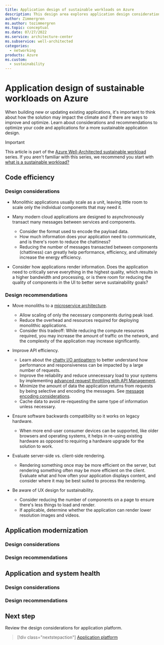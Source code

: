 ```yaml
---
title: Application design of sustainable workloads on Azure
description: This design area explores application design considerations for sustainable workloads on Azure.
author: Zimmergren
ms.author: tozimmergren
ms.topic: conceptual
ms.date: 07/27/2022
ms.service: architecture-center
ms.subservice: well-architected
categories: 
  - networking
products: Azure
ms.custom:
  - sustainability
---
```


# Application design of sustainable workloads on Azure

When building new or updating existing applications, it's important to think about how the solution may impact the climate and if there are ways to improve and optimize. Learn about considerations and recommendations to optimize your code and applications for a more sustainable application design.

> [!IMPORTANT]
> This article is part of the [Azure Well-Architected sustainable workload](index.yml) series. If you aren't familiar with this series, we recommend you start with [what is a sustainable workload?](sustainability-get-started.md#what-is-a-sustainable-workload)

## Code efficiency

### Design considerations

- Monolithic applications usually scale as a unit, leaving little room to scale only the individual components that may need it.

- Many modern cloud applications are designed to asynchronously transact many messages between services and components.
  - Consider the format used to encode the payload data.
  - How much information does your application need to communicate, and is there's room to reduce the chattiness?
  - Reducing the number of messages transacted between components (chattiness) can greatly help performance, efficiency, and ultimately increase the energy efficiency.

- Consider how applications render information. Does the application need to critically serve everything in the highest quality, which results in a higher bandwidth and processing, or is there room for reducing the quality of components in the UI to better serve sustainability goals?

### Design recommendations

- Move monoliths to a [microservice architecture](/azure/architecture/guide/architecture-styles/microservices).
  - Allow scaling of only the necessary components during peak load.
  - Reduce the overhead and resources required for deploying monolithic applications.
  - Consider this tradeoff: While reducing the compute resources required, you may increase the amount of traffic on the network, and the complexity of the application may increase significantly.

- Improve API efficiency.
  - Learn about the [chatty I/O antipattern](/azure/architecture/antipatterns/chatty-io/) to better understand how performance and responsiveness can be impacted by a large number of requests.
  - Improve the reliability and reduce unnecessary load to your systems by implementing [advanced request throttling with API Management](/azure/api-management/api-management-sample-flexible-throttling).
  - Minimize the amount of data the application returns from requests by being selective and encoding the messages. See [message encoding considerations](/azure/architecture/best-practices/message-encode).
  - Cache data to avoid re-requesting the same type of information unless necessary.

- Ensure software backwards compatibility so it works on legacy hardware.
  - When more end-user consumer devices can be supported, like older browsers and operating systems, it helps in re-using existing hardware as opposed to requiring a hardware upgrade for the solution to work.

- Evaluate server-side vs. client-side rendering.
  - Rendering something once may be more efficient on the server, but rendering something often may be more efficient on the client. Evaluate what and how often your application displays content, and consider where it may be best suited to process the rendering.

- Be aware of UX design for sustainability.
  - Consider reducing the number of components on a page to ensure there's less things to load and render.
  - If applicable, determine whether the application can render lower resolution images and videos.

## Application modernization

### Design considerations

### Design recommendations

## Application and system health

### Design considerations

### Design recommendations


## Next step

Review the design considerations for application platform.

> [!div class="nextstepaction"]
> [Application platform](sustainability-application-platform.md)